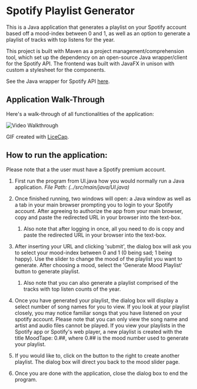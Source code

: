 # Spotify Playlist Generator

This is a Java application that generates a playlist on your Spotify account based off a mood-index between 0 and 1, as well as an option to generate a playlist of tracks with top listens for the year. 

This project is built with Maven as a project management/comprehension tool, which set up the dependency on an open-source Java wrapper/client for the Spotify API.
The frontend was built with JavaFX in unison with custom a stylesheet for the components.

See the Java wrapper for Spotify API [here](https://github.com/thelinmichael/spotify-web-api-java).

## Application Walk-Through

Here's a walk-through of all functionalities of the application:

<img src='https://i.imgur.com/N3v2rJd.gif' title='Video Walkthrough' width='' alt='Video Walkthrough'/>

GIF created with [LiceCap](http://www.cockos.com/licecap/).


## How to run the application:

Please note that a the user must have a Spotify premium account.

1. First run the program from UI.java how you would normally run a Java application. *File Path: (../src/main/java/UI.java)*

2. Once finished running, two windows will open: a Java window as well as a tab in your main browser prompting you to login to your Spotify account. After agreeing to authorize the app from your main browser, copy and paste the redirected URL in your browser into the text-box.

    1. Also note that after logging in once, all you need to do is copy and paste the redirected URL in your browser into the text-box.

3. After inserting your URL and clicking 'submit', the dialog box will ask you to select your mood-index between 0 and 1 (0 being sad; 1 being happy). Use the slider to change the mood of the playlist you want to generate. After choosing a mood, select the 'Generate Mood Playlist' button to generate playlist.

    1. Also note that you can also generate a playlist comprised of the tracks with top listen counts of the year.

4. Once you have generated your playlist, the dialog box will display a select number of song names for you to view. If you look at your playlist closely, you may notice familiar songs that you have listened on your spotify account. Please note that you can only view the song name and artist and audio files cannot be played. If you view your playlists in the Spotify app or Spotify's web player, a new playlist is created with the title MoodTape: 0.##, where 0.## is the mood number used to generate your playlist. 

5. If you would like to, click on the button to the right to create another playlist. The dialog box will direct you back to the mood slider page.

6. Once you are done with the application, close the dialog box to end the program.
